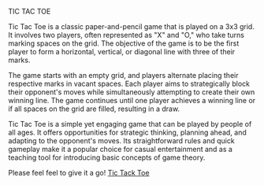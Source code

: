 TIC TAC TOE 


Tic Tac Toe is a classic paper-and-pencil game that is played on a 3x3 grid. It involves two players, often represented as "X" and "O," who take turns marking spaces on the grid. The objective of the game is to be the first player to form a horizontal, vertical, or diagonal line with three of their marks.

The game starts with an empty grid, and players alternate placing their respective marks in vacant spaces. Each player aims to strategically block their opponent's moves while simultaneously attempting to create their own winning line. The game continues until one player achieves a winning line or if all spaces on the grid are filled, resulting in a draw.

Tic Tac Toe is a simple yet engaging game that can be played by people of all ages. It offers opportunities for strategic thinking, planning ahead, and adapting to the opponent's moves. Its straightforward rules and quick gameplay make it a popular choice for casual entertainment and as a teaching tool for introducing basic concepts of game theory.

Please feel feel to give it a go!
<a href=" https://christoph33one.github.io/new-challenge/">Tic Tack Toe</a>